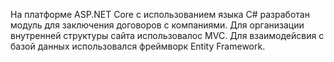 На платформе ASP.NET Core c использованием языка C# разработан модуль для заключения договоров с компаниями. 
Для организации внутренней структуры сайта использовалос MVC.
Для взаимодейсвия с базой данных использовался фреймворк Entity Framework.
